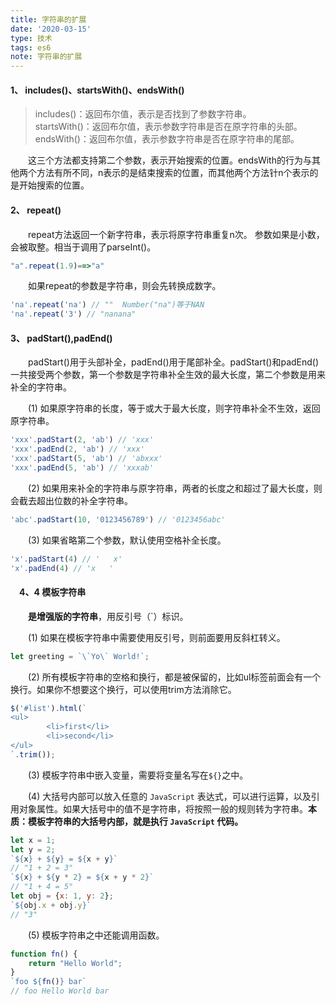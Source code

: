 ```yaml
---
title: 字符串的扩展
date: '2020-03-15'
type: 技术
tags: es6
note: 字符串的扩展
---
```

<h4>1、	includes()、startsWith()、endsWith() </h4>  

>includes()：返回布尔值，表示是否找到了参数字符串。    
>startsWith()：返回布尔值，表示参数字符串是否在原字符串的头部。         
>endsWith()：返回布尔值，表示参数字符串是否在原字符串的尾部。   

&#8195;&#8195;这三个方法都支持第二个参数，表示开始搜索的位置。endsWith的行为与其他两个方法有所不同，n表示的是结束搜索的位置，而其他两个方法针n个表示的是开始搜索的位置。

<h4>2、	repeat()</h4>

&#8195;&#8195;repeat方法返回一个新字符串，表示将原字符串重复n次。
参数如果是小数，会被取整。相当于调用了parseInt()。
```js   
"a".repeat(1.9)==>"a"
```       
&#8195;&#8195;如果repeat的参数是字符串，则会先转换成数字。    
```js        
'na'.repeat('na') // ""  Number("na")等于NAN
'na'.repeat('3') // "nanana"
```       
<h4>3、	padStart(),padEnd() </h4>

&#8195;&#8195;padStart()用于头部补全，padEnd()用于尾部补全。padStart()和padEnd()一共接受两个参数，第一个参数是字符串补全生效的最大长度，第二个参数是用来补全的字符串。

&#8195;&#8195;(1)	如果原字符串的长度，等于或大于最大长度，则字符串补全不生效，返回原字符串。
```js        
'xxx'.padStart(2, 'ab') // 'xxx'
'xxx'.padEnd(2, 'ab') // 'xxx'
'xxx'.padStart(5, 'ab') // 'abxxx'
'xxx'.padEnd(5, 'ab') // 'xxxab'
```    
&#8195;&#8195;(2)	如果用来补全的字符串与原字符串，两者的长度之和超过了最大长度，则会截去超出位数的补全字符串。
```js        
'abc'.padStart(10, '0123456789') // '0123456abc'
```        
&#8195;&#8195;(3)	如果省略第二个参数，默认使用空格补全长度。
```js        
'x'.padStart(4) // '   x'
'x'.padEnd(4) // 'x   '
```        
<h4>&#8195;4、4	模板字符串</h4>

&#8195;&#8195;**是增强版的字符串**，用反引号（`）标识。

&#8195;&#8195;(1) 如果在模板字符串中需要使用反引号，则前面要用反斜杠转义。
```js        
let greeting = `\`Yo\` World!`;  
```       
&#8195;&#8195;(2) 所有模板字符串的空格和换行，都是被保留的，比如ul标签前面会有一个换行。如果你不想要这个换行，可以使用trim方法消除它。
```js        
$('#list').html(`
<ul>
        <li>first</li>
        <li>second</li>
</ul>
`.trim());
```       
&#8195;&#8195;(3) 模板字符串中嵌入变量，需要将变量名写在`${}`之中。

&#8195;&#8195;(4) 大括号内部可以放入任意的 `JavaScript` 表达式，可以进行运算，以及引用对象属性。如果大括号中的值不是字符串，将按照一般的规则转为字符串。**本质：模板字符串的大括号内部，就是执行 `JavaScript` 代码。**
```js       
let x = 1;
let y = 2;
`${x} + ${y} = ${x + y}`
// "1 + 2 = 3"
`${x} + ${y * 2} = ${x + y * 2}`
// "1 + 4 = 5"
let obj = {x: 1, y: 2};
`${obj.x + obj.y}`
// "3"
```        
&#8195;&#8195;(5) 模板字符串之中还能调用函数。
```js        
function fn() {
    return "Hello World";
}
`foo ${fn()} bar`
// foo Hello World bar
```